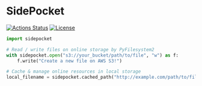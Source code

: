 SidePocket
======

[![Actions Status](https://github.com/altescy/sidepocket/workflows/CI/badge.svg)](https://github.com/altescy/sidepocket/actions/workflows/main.yml)
[![License](https://img.shields.io/github/license/altescy/sidepocket)](https://github.com/altescy/sidepocket/blob/master/LICENSE)


```python
import sidepocket

# Read / write files on online storage by PyFilesystem2
with sidepocket.open("s3://your_bucket/path/to/file", "w") as f:
    f.write("Create a new file on AWS S3!")

# Cache & manage online resources in local storage
local_filename = sidepocket.cached_path("http://example.com/path/to/file")
```
